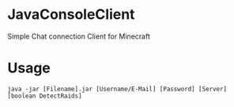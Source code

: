# JavaConsoleClient
Simple Chat connection Client for Minecraft

# Usage

```java -jar [Filename].jar [Username/E-Mail] [Password] [Server] [boolean DetectRaids]```
